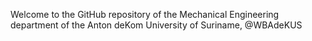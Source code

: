 Welcome to the GitHub repository of the Mechanical Engineering department of the Anton deKom University of Suriname, @WBAdeKUS
<!---
This repository contains important files regarding the department and will also link projects student have participated in.
--->

